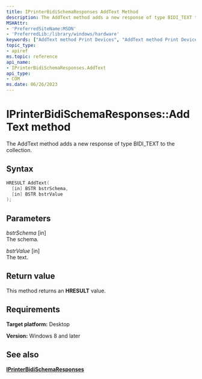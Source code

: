 ```yaml
---
title: IPrinterBidiSchemaResponses AddText Method
description: The AddText method adds a new response of type BIDI_TEXT to the collection.
MSHAttr:
- 'PreferredSiteName:MSDN'
- 'PreferredLib:/library/windows/hardware'
keywords: ["AddText method Print Devices", "AddText method Print Devices , IPrinterBidiSchemaResponses interface", "IPrinterBidiSchemaResponses interface Print Devices , AddText method"]
topic_type:
- apiref
ms.topic: reference
api_name:
- IPrinterBidiSchemaResponses.AddText
api_type:
- COM
ms.date: 06/26/2023
---
```


# IPrinterBidiSchemaResponses::AddText method

The AddText method adds a new response of type BIDI_TEXT to the collection.

## Syntax

```cpp
HRESULT AddText(
  [in] BSTR bstrSchema,
  [in] BSTR bstrValue
);
```

## Parameters

*bstrSchema* \[in\]  
The schema.

*bstrValue* \[in\]  
The text.

## Return value

This method returns an **HRESULT** value.

## Requirements

**Target platform:** Desktop

**Version:** Windows 8 and later

## See also

[**IPrinterBidiSchemaResponses**](iprinterbidischemaresponses.md)
